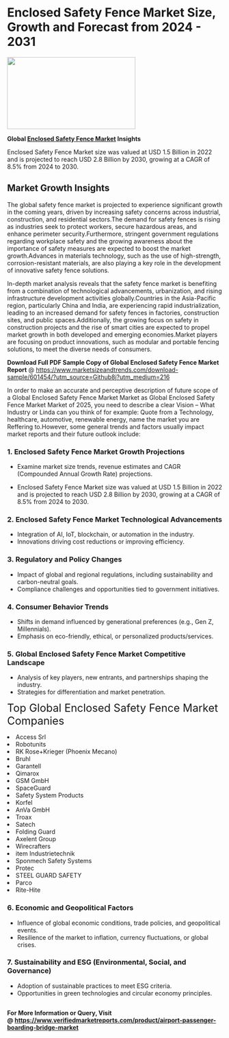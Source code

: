 <H1>Enclosed Safety Fence Market Size, Growth and Forecast from 2024 - 2031</H1><img class="aligncenter size-medium wp-image-584254" src="https://thirdeyenews.in/wp-content/uploads/2024/09/Global-Market-Research-300x168.jpeg" alt="" width="300" height="168" /><p><strong>Global&nbsp;<a href="https://www.marketsizeandtrends.com/download-sample/601454/?utm_source=Github8j?utm_medium=216">Enclosed Safety Fence Market</a> Insights</strong></p><p>Enclosed Safety Fence Market size was valued at USD 1.5 Billion in 2022 and is projected to reach USD 2.8 Billion by 2030, growing at a CAGR of 8.5% from 2024 to 2030.</p><p><h2>Market Growth Insights</h2> <p>The global safety fence market is projected to experience significant growth in the coming years, driven by increasing safety concerns across industrial, construction, and residential sectors.The demand for safety fences is rising as industries seek to protect workers, secure hazardous areas, and enhance perimeter security.Furthermore, stringent government regulations regarding workplace safety and the growing awareness about the importance of safety measures are expected to boost the market growth.Advances in materials technology, such as the use of high-strength, corrosion-resistant materials, are also playing a key role in the development of innovative safety fence solutions.</p> <p>In-depth market analysis reveals that the safety fence market is benefiting from a combination of technological advancements, urbanization, and rising infrastructure development activities globally.Countries in the Asia-Pacific region, particularly China and India, are experiencing rapid industrialization, leading to an increased demand for safety fences in factories, construction sites, and public spaces.Additionally, the growing focus on safety in construction projects and the rise of smart cities are expected to propel market growth in both developed and emerging economies.Market players are focusing on product innovations, such as modular and portable fencing solutions, to meet the diverse needs of consumers.</p> <p><span class=""><strong>Download Full PDF Sample Copy of Global Enclosed Safety Fence Market Report</strong> @ <a href="https://www.marketsizeandtrends.com/download-sample/601454/?utm_source=Github8j?utm_medium=216" target="_blank">https://www.marketsizeandtrends.com/download-sample/601454/?utm_source=Github8j?utm_medium=216</a></span></p><p>In order to make an accurate and perceptive description of future scope of a Global&nbsp;Enclosed Safety Fence Market Market as Global&nbsp;Enclosed Safety Fence Market Market of 2025, you need to describe a clear Vision &ndash; What Industry or Linda can you think of for example: Quote from a Technology, healthcare, automotive, renewable energy, name the market you are Reffering to.However, some general trends and factors usually impact market reports and their future outlook include:</p><h3>1.&nbsp;<strong>Enclosed Safety Fence Market Growth Projections</strong></h3><ul><li>Examine market size trends, revenue estimates and CAGR (Compounded Annual Growth Rate) projections.</li><li><p>Enclosed Safety Fence Market size was valued at USD 1.5 Billion in 2022 and is projected to reach USD 2.8 Billion by 2030, growing at a CAGR of 8.5% from 2024 to 2030.</p></li></ul><h3>2.&nbsp;<strong>Enclosed Safety Fence Market Technological Advancements</strong></h3><ul><li>Integration of AI, IoT, blockchain, or automation in the industry.</li><li>Innovations driving cost reductions or improving efficiency.</li></ul><h3>3.&nbsp;<strong>Regulatory and Policy Changes</strong></h3><ul><li>Impact of global and regional regulations, including sustainability and carbon-neutral goals.</li><li>Compliance challenges and opportunities tied to government initiatives.</li></ul><h3>4.&nbsp;<strong>Consumer Behavior Trends</strong></h3><ul><li>Shifts in demand influenced by generational preferences (e.g., Gen Z, Millennials).</li><li>Emphasis on eco-friendly, ethical, or personalized products/services.</li></ul><h3>5.&nbsp;<strong>Global Enclosed Safety Fence Market Competitive Landscape</strong></h3><ul><li>Analysis of key players, new entrants, and partnerships shaping the industry.</li><li>Strategies for differentiation and market penetration.</li></ul><p data-pm-slice="1 1 []"><span style="color: inherit; font-family: inherit; font-size: 25px;">Top Global Enclosed Safety Fence Market Companies</span></p><div class="" data-test-id=""><p><li>Access Srl</li><li> Robotunits</li><li> RK Rose+Krieger (Phoenix Mecano)</li><li> Bruhl</li><li> Garantell</li><li> Qimarox</li><li> GSM GmbH</li><li> SpaceGuard</li><li> Safety System Products</li><li> Korfel</li><li> AnVa GmbH</li><li> Troax</li><li> Satech</li><li> Folding Guard</li><li> Axelent Group</li><li> Wirecrafters</li><li> item Industrietechnik</li><li> Sponmech Safety Systems</li><li> Protec</li><li> STEEL GUARD SAFETY</li><li> Parco</li><li> Rite-Hite</li></p></div><h3>6.&nbsp;<strong>Economic and Geopolitical Factors</strong></h3><ul><li>Influence of global economic conditions, trade policies, and geopolitical events.</li><li>Resilience of the market to inflation, currency fluctuations, or global crises.</li></ul><h3>7.&nbsp;<strong>Sustainability and ESG (Environmental, Social, and Governance)</strong></h3><ul><li>Adoption of sustainable practices to meet ESG criteria.</li><li>Opportunities in green technologies and circular economy principles.</li></ul><h2><strong style="font-size: 14px;">For More Information or Query, Visit @&nbsp;</strong><a style="background-color: #ffffff; font-size: 14px;" href="https://www.marketsizeandtrends.com/report/enclosed-safety-fence-market/" target="_blank">https://www.verifiedmarketreports.com/product/airport-passenger-boarding-bridge-market</a></h2>